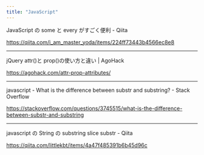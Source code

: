```yaml
---
title: "JavaScript"
---
```


JavaScript の some と every がすごく便利 - Qiita

https://qiita.com/i_am_master_yoda/items/224ff73443b4566ec8e8

---

jQuery attr()と prop()の使い方と違い | AgoHack

https://agohack.com/attr-prop-attributes/

---

javascript - What is the difference between substr and substring? - Stack Overflow

https://stackoverflow.com/questions/3745515/what-is-the-difference-between-substr-and-substring

---

javascript の String の substring slice substr - Qiita

https://qiita.com/littlekbt/items/4a47f485391b6b45d96c
